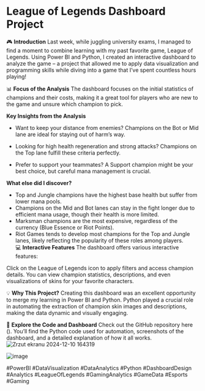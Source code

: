# League of Legends Dashboard Project
🎮 **Introduction**
Last week, while juggling university exams, I managed to find a moment to combine learning with my past favorite game, League of Legends. Using Power BI and Python, 
I created an interactive dashboard to analyze the game – a project that allowed me to apply data visualization and programming skills while diving into a game that I’ve spent countless hours playing!

📊 **Focus of the Analysis**
The dashboard focuses on the initial statistics of champions and their costs, making it a great tool for players who are new to the game and unsure which champion to pick.

**Key Insights from the Analysis**
- Want to keep your distance from enemies?
Champions on the Bot or Mid lane are ideal for staying out of harm’s way.

- Looking for high health regeneration and strong attacks?
Champions on the Top lane fulfill these criteria perfectly.

- Prefer to support your teammates?
A Support champion might be your best choice, but careful mana management is crucial.

**What else did I discover?**
- Top and Jungle champions have the highest base health but suffer from lower mana pools.
- Champions on the Mid and Bot lanes can stay in the fight longer due to efficient mana usage, though their health is more limited.
- Marksman champions are the most expensive, regardless of the currency (Blue Essence or Riot Points).
- Riot Games tends to develop most champions for the Top and Jungle lanes, likely reflecting the popularity of these roles among players.  
💻 **Interactive Features**
The dashboard offers various interactive features:

Click on the League of Legends icon to apply filters and access champion details.
You can view champion statistics, descriptions, and even visualizations of skins for your favorite characters.

💡 **Why This Project?**
Creating this dashboard was an excellent opportunity to merge my learning in Power BI and Python. Python played a crucial role in automating the extraction of champion skin images and descriptions, making the data dynamic and visually engaging.

🌟 **Explore the Code and Dashboard**
Check out the GitHub repository here ().
You’ll find the Python code used for automation, screenshots of the dashboard, and a detailed explanation of how it all works.
![Zrzut ekranu 2024-12-10 164319](https://github.com/user-attachments/assets/144cc338-6570-4c7f-853e-c36433e1e7c5)

![image](https://github.com/user-attachments/assets/23cef859-8c23-4b63-aef4-c8fb2379b963)


#PowerBI #DataVisualization #DataAnalytics #Python #DashboardDesign
#Analytics #LeagueOfLegends #GamingAnalytics #GameData #Esports #Gaming
